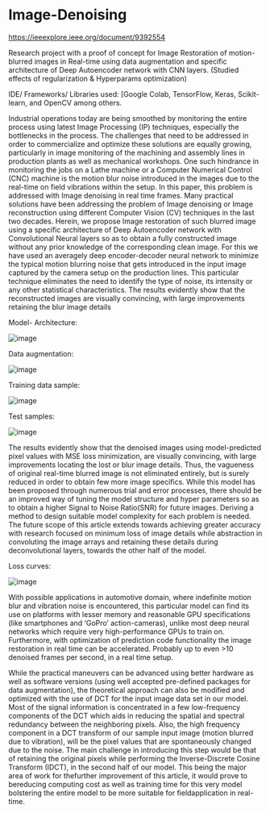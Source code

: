 # Image-Denoising
https://ieeexplore.ieee.org/document/9392554

Research project with a proof of concept for Image Restoration of motion-blurred images in Real-time using data augmentation and specific architecture of Deep Autoencoder network with CNN layers. 
(Studied effects of regularization &amp; Hyperparams optimization)

IDE/ Frameworks/ Libraries used: [Google Colab, TensorFlow, Keras, Scikit-learn, and OpenCV among others.


Industrial operations today are being smoothed by monitoring the entire process using latest Image Processing (IP) techniques, especially the bottlenecks in the process. The challenges that need to be addressed in order to commercialize and optimize these solutions are equally growing, particularly in image monitoring of the machining and assembly lines in production plants as well as mechanical workshops. One such hindrance in monitoring the jobs on a Lathe machine or a Computer Numerical Control (CNC) machine is the motion blur noise introduced in the images due to the real-time on field vibrations within the setup. In this paper, this problem is addressed with Image denoising in real time frames. Many practical solutions have been addressing the problem of Image denoising or Image reconstruction using different Computer Vision (CV) techniques in the last two decades. Herein, we propose Image restoration of such blurred image using a specific architecture of Deep Autoencoder network with Convolutional Neural layers so as to obtain a fully constructed image without any prior knowledge of the corresponding clean image. For this we have used an averagely deep encoder-decoder neural network to minimize the typical motion blurring noise that gets introduced in the input image captured by the camera setup on the production lines. This particular technique eliminates the need to identify the type of noise, its intensity or any other statistical characteristics. The results evidently show that the reconstructed images are visually convincing, with large improvements retaining the blur image details




Model- Architecture:

![image](https://user-images.githubusercontent.com/65066352/119274280-65009380-bc0f-11eb-9aa0-b392fa54e873.png)






Data augmentation:

![image](https://user-images.githubusercontent.com/65066352/119274133-c411d880-bc0e-11eb-8c03-751f7930e89b.png)







Training data sample:


![image](https://user-images.githubusercontent.com/65066352/119274234-2c60ba00-bc0f-11eb-85e2-fd171ed34718.png)







Test samples:

![image](https://user-images.githubusercontent.com/65066352/119274244-371b4f00-bc0f-11eb-8c7b-cad5c3d39b8f.png)

The results evidently show that the denoised images using model-predicted pixel values with MSE loss minimization, are visually convincing, with large improvements locating the lost or blur image details. Thus, the vagueness of original real-time blurred image is not eliminated entirely, but is surely reduced in order to obtain few more image specifics. While this model has been proposed through numerous trial and error processes, there should be an improved way of tuning the model structure and hyper parameters so as to obtain a higher Signal to Noise Ratio(SNR) for future images. Deriving a method to design suitable model complexity for each problem is needed. The future scope of this article extends towards achieving greater accuracy with research focused on minimum loss of image details while abstraction in convoluting the image arrays and retaining these details during deconvolutional layers, towards the other half of the model.






Loss curves:


![image](https://user-images.githubusercontent.com/65066352/119274341-b01aa680-bc0f-11eb-9b95-d631d027970d.png)


With possible applications in automotive domain, where indefinite motion blur and vibration noise is encountered, this particular model can find its use on platforms with lesser memory and reasonable GPU specifications (like smartphones and ‘GoPro’ action-cameras), unlike most deep neural networks which require very high-performance GPUs to train on. Furthermore, with optimization of prediction code functionality the image restoration in real time can be accelerated. Probably up to even >10 denoised frames per second, in a real time setup.

While the practical maneuvers can be advanced using better hardware as well as software versions (using well accepted pre-defined packages for data augmentation), the theoretical approach can also be modified and optimized with the use of DCT for the input image data set in our model. Most of the signal information is concentrated in a few low-frequency components of the DCT which aids in reducing the spatial and spectral redundancy between the neighboring pixels. Also, the high frequency component in a DCT transform of our sample input image (motion blurred due to vibration), will be the pixel values that are spontaneously changed due to the noise. The main challenge in introducing this step would be that of retaining the original pixels while performing the Inverse-Discrete Cosine Transform (IDCT), in the second half of our model. This being the major area of work for thefurther improvement of this article, it would prove to bereducing computing cost as well as training time for this very model bolstering the entire model to be more suitable for fieldapplication in real-time.
